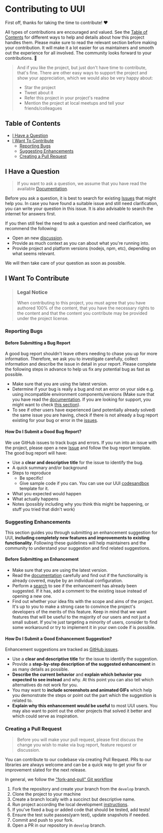 <!-- omit in toc -->
# Contributing to UUI

First off, thanks for taking the time to contribute! ❤️

All types of contributions are encouraged and valued. See the [Table of Contents](#table-of-contents) for different ways to help and details about how this project handles them. Please make sure to read the relevant section before making your contribution. It will make it a lot easier for us maintainers and smooth out the experience for all involved. The community looks forward to your contributions. 🎉

> And if you like the project, but just don't have time to contribute, that's fine. There are other easy ways to support the project and show your appreciation, which we would also be very happy about:
> - Star the project
> - Tweet about it
> - Refer this project in your project's readme
> - Mention the project at local meetups and tell your friends/colleagues

## Table of Contents

- [I Have a Question](#i-have-a-question)
- [I Want To Contribute](#i-want-to-contribute)
  - [Reporting Bugs](#reporting-bugs)
  - [Suggesting Enhancements](#suggesting-enhancements)
  - [Creating a Pull Request](#creating-a-pull-request)


## I Have a Question

> If you want to ask a question, we assume that you have read the available [Documentation](https://uui.epam.com/documents?id=gettingStarted).

Before you ask a question, it is best to search for existing [Issues](https://github.com/epam/UUI/issues) that might help you. In case you have found a suitable issue and still need clarification, you can write your question in this issue. It is also advisable to search the internet for answers first.

If you then still feel the need to ask a question and need clarification, we recommend the following:

- Open an new [discussion](https://github.com/epam/UUI/discussions/new).
- Provide as much context as you can about what you're running into.
- Provide project and platform versions (nodejs, npm, etc), depending on what seems relevant.

We will then take care of your question as soon as possible.

## I Want To Contribute

> ### Legal Notice
> When contributing to this project, you must agree that you have authored 100% of the content, that you have the necessary rights to the content and that the content you contribute may be provided under the project license.

### Reporting Bugs

#### Before Submitting a Bug Report

A good bug report shouldn't leave others needing to chase you up for more information. Therefore, we ask you to investigate carefully, collect information and describe the issue in detail in your report. Please complete the following steps in advance to help us fix any potential bug as fast as possible.

- Make sure that you are using the latest version.
- Determine if your bug is really a bug and not an error on your side e.g. using incompatible environment components/versions (Make sure that you have read the [documentation](https://uui.epam.com/documents?id=gettingStarted). If you are looking for support, you might want to check [this section](#i-have-a-question)).
- To see if other users have experienced (and potentially already solved) the same issue you are having, check if there is not already a bug report existing for your bug or error in the [issues](https://github.com/epam/UUI/issues).

#### How Do I Submit a Good Bug Report?

We use GitHub issues to track bugs and errors. If you run into an issue with the project, please open a new [Issue](https://github.com/epam/UUI/issues/new) and follow the bug report template. The good bug report will have:

- Use a **clear and descriptive title** for the issue to identify the bug.
- A quick summary and/or background
- Steps to reproduce
    - Be specific!
    - Give sample code if you can. You can use our UUI [codesandbox](https://codesandbox.io/s/uui-bddgvi?file=/src/Example.tsx) template for it.
- What you expected would happen
- What actually happens
- Notes (possibly including why you think this might be happening, or stuff you tried that didn't work)


### Suggesting Enhancements

This section guides you through submitting an enhancement suggestion for UUI, **including completely new features and improvements to existing functionality**. Following these guidelines will help maintainers and the community to understand your suggestion and find related suggestions.

#### Before Submitting an Enhancement

- Make sure that you are using the latest version.
- Read the [documentation](https://uui.epam.com/documents?id=gettingStarted) carefully and find out if the functionality is already covered, maybe by an individual configuration.
- Perform a [search](https://github.com/epam/UUI/issues) to see if the enhancement has already been suggested. If it has, add a comment to the existing issue instead of opening a new one.
- Find out whether your idea fits with the scope and aims of the project. It's up to you to make a strong case to convince the project's developers of the merits of this feature. Keep in mind that we want features that will be useful to the majority of our users and not just a small subset. If you're just targeting a minority of users, consider to find some workaround or try to implement it in your own code if is possible.

#### How Do I Submit a Good Enhancement Suggestion?

Enhancement suggestions are tracked as [GitHub issues](https://github.com/epam/UUI/issues).

- Use a **clear and descriptive title** for the issue to identify the suggestion.
- Provide a **step-by-step description of the suggested enhancement** in as many details as possible.
- **Describe the current behavior** and **explain which behavior you expected to see instead** and why. At this point you can also tell which alternatives do not work for you.
- You may want to **include screenshots and animated GIFs** which help you demonstrate the steps or point out the part which the suggestion is related to. 
- **Explain why this enhancement would be useful** to most UUI users. You may also want to point out the other projects that solved it better and which could serve as inspiration.

<!-- You might want to create an issue template for enhancement suggestions that can be used as a guide and that defines the structure of the information to be included. If you do so, reference it here in the description. -->

### Creating a Pull Request

> Before you will make your pull request, please first discuss the change you wish to make via bug report, feature request or discussion.

You can contribute to our codebase via creating Pull Request. PRs to our libraries are always welcome and can be a quick way to get your fix or improvement slated for the next release. 

In general, we follow the ["fork-and-pull" Git workflow](https://github.com/susam/gitpr)

1. Fork the repository and create your branch from the `develop` branch.
2. Clone the project to your machine
3. Create a branch locally with a succinct but descriptive name.
4. Run project according the local development [instructions](https://github.com/epam/UUI#development).
5. If you've fixed a bug or added code that should be tested, add tests!
6. Ensure the test suite passes(yarn test), update snapshots if needed.
7. Commit and push to your fork.
8. Open a PR in our repository in `develop` branch.
